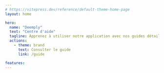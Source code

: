 ```yaml
---
# https://vitepress.dev/reference/default-theme-home-page
layout: home

hero:
  name: "Deemply"
  text: "Centre d'aide"
  tagline: Apprenez à utiliser notre application avec nos guides détaillés
  actions:
    - theme: brand
      text: Consulter le guide
      link: /guide

features:
---
```


